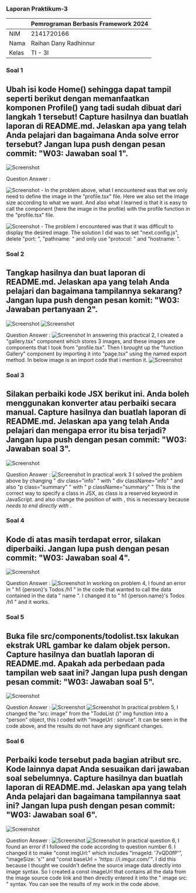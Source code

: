 ### Laporan Praktikum-3

|  | Pemrograman Berbasis Framework 2024 |
|--|--|
| NIM |  2141720166|
| Nama |  Raihan Dany Radhinnur |
| Kelas | TI - 3I |

### Soal 1
## Ubah isi kode Home() sehingga dapat tampil seperti berikut dengan memanfaatkan komponen Profile() yang tadi sudah dibuat dari langkah 1 tersebut! Capture hasilnya dan buatlah laporan di README.md. Jelaskan apa yang telah Anda pelajari dan bagaimana Anda solve error tersebut? Jangan lupa push dengan pesan commit: "W03: Jawaban soal 1".

![Screenshot](assets-report/03-fwm-soal01.PNG)

Question Answer :

![Screenshot](assets-report/jawab-soal1.PNG)
    - In the problem above, what I encountered was that we only need to define the image in the "profile.tsx" file. Here we also set the image size according to what we want. And also what I learned is that it is easy to call the component (here the image in the profile) with the profile function in the "profile.tsx" file.
    
![Screenshot](assets-report/jawab-soal1,a.PNG)
    - The problem I encountered was that it was difficult to display the desired image. The solution I did was to set "next.config.js", delete "port: ", "pathname: " and only use "protocol: " and "hostname: ".


### Soal 2
## Tangkap hasilnya dan buat laporan di README.md. Jelaskan apa yang telah Anda pelajari dan bagaimana tampilannya sekarang? Jangan lupa push dengan pesan komit: "W03: Jawaban pertanyaan 2".

![Screenshot](assets-report/03-fwm-soal02a.PNG)
![Screenshot](assets-report/03-fwm-soal02b.PNG)

Question Answer :
![Screenshot](assets-report/jawaban-soal2.PNG)
    In answering this practical 2, I created a "gallery.tsx" component which stores 3 images, and these images are components that I took from "profile.tsx". Then I brought up the "function Gallery" component by importing it into "page.tsx" using the named export method. In below image is an import code that i mention it.
![Screenshot](assets-report/jawaban-soal2-a.PNG)


### Soal 3
## Silakan perbaiki kode JSX berikut ini. Anda boleh menggunakan konverter atau perbaiki secara manual. Capture hasilnya dan buatlah laporan di README.md. Jelaskan apa yang telah Anda pelajari dan mengapa error itu bisa terjadi? Jangan lupa push dengan pesan commit: "W03: Jawaban soal 3".

![Screenshot](assets-report/03-fwm-soal03.PNG)

Question Answer :
![Screenshot](assets-report/jawab-soal3.PNG)
    In practical work 3 I solved the problem above by changing " div class="info" " with " div className="info" " and also "p class="summary" " with " p className="summary" " This is the correct way to specify a class in JSX, as class is a reserved keyword in JavaScript. and also change the position of </i> with </b>, this is necessary because <i> needs to end directly with </i>.


### Soal 4
## Kode di atas masih terdapat error, silakan diperbaiki. Jangan lupa push dengan pesan commit: "W03: Jawaban soal 4".

![Screenshot](assets-report/03-fwm-soal4.PNG)

Question Answer :
![Screenshot](assets-report/jawab-soal4.PNG)
    In working on problem 4, I found an error in " h1 {person}'s Todos /h1 " in the code that wanted to call the data contained in the data " name ". I changed it to " h1 {person.name}'s Todos /h1 " and it works.

### Soal 5
## Buka file src/components/todolist.tsx lakukan ekstrak URL gambar ke dalam objek person. Capture hasilnya dan buatlah laporan di README.md. Apakah ada perbedaan pada tampilan web saat ini? Jangan lupa push dengan pesan commit: "W03: Jawaban soal 5".

![Screenshot](assets-report/03-fwm-soal5.PNG)

Question Answer :
![Screenshot](assets-report/jawab-soal5-a.PNG)
![Screenshot](assets-report/jawab-soal5-b.PNG)
    In practical problem 5, I changed the "src: image" from the "TodoList ()" img function into a "person" object, this I coded with "imageUrl : soruce". It can be seen in the code above, and the results do not have any significant changes.


### Soal 6
## Perbaiki kode tersebut pada bagian atribut src. Kode lainnya dapat Anda sesuaikan dari jawaban soal sebelumnya. Capture hasilnya dan buatlah laporan di README.md. Jelaskan apa yang telah Anda pelajari dan bagaimana tampilannya saat ini? Jangan lupa push dengan pesan commit: "W03: Jawaban soal 6".

![Screenshot](assets-report/03-fwm-soal6.PNG)

Question Answer : 
![Screenshot](assets-report/jawab-soal6-a.PNG)
![Screenshot](assets-report/jawab-soal6-b.PNG)
    In practical question 6, I found an error if I followed the code according to question number 6. I changed it to make "const imgUrl:" which includes "imageId: '7vQD0fP'", "imageSize: 's'" and "const baseUrl = 'https: //i.imgur.com/'". I did this because I thought we couldn't define the source image data directly into image syntax. So I created a const imageUrl that contains all the data from the image source code link and then directly entered it into the " image src: " syntax. You can see the results of my work in the code above.


